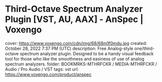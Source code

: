 # Third-Octave Spectrum Analyzer Plugin [VST, AU, AAX] - AnSpec | Voxengo

cover: https://www.voxengo.com/cdn/img/68/68m1f0mdu.jpg
created: October 28, 2022 7:37 PM (UTC)
description: Free Analog-style one/third-octave spectrum analyzer plugin. Designed to be a handy visual feedback tool for those who like the smoothness and easiness of use of analog spectrum analyzers.
folder: BOOKMRKS-MTHRFCKR / MEDIA-MTHRFCKR / Audio / Pro Audio / VST
tags: vst
url: https://www.voxengo.com/product/anspec